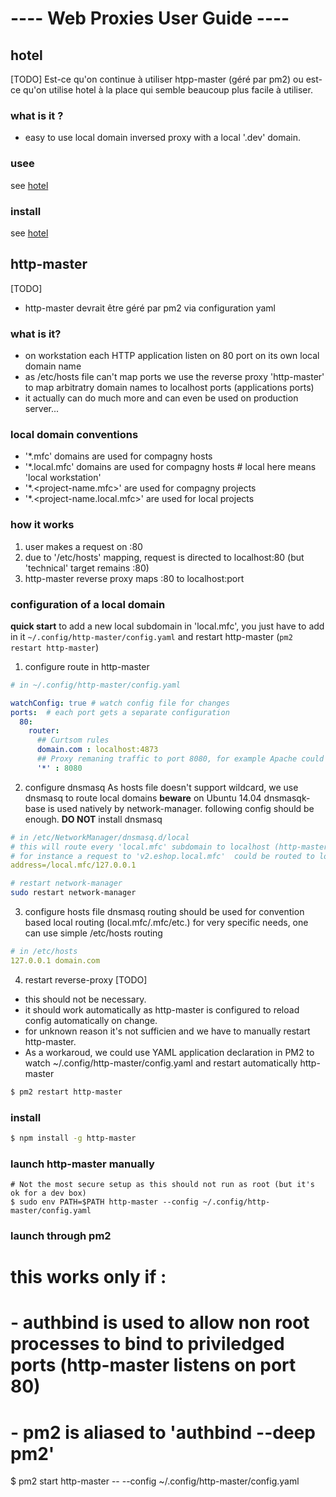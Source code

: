---- Web Proxies User Guide ----
================================


hotel
-----
[TODO] Est-ce qu'on continue à utiliser htpp-master (géré par pm2) ou est-ce qu'on utilise hotel à la place qui semble beaucoup plus facile à utiliser.

### what is it ?
  - easy to use local domain inversed proxy with a local '.dev' domain.
  
### usee
  see [hotel](https://github.com/typicode/hotel)

### install
  see [hotel](https://github.com/typicode/hotel)

http-master
----------
[TODO]
  - http-master devrait être géré par pm2 via configuration yaml

### what is it?
  - on workstation each HTTP application listen on 80 port on its own local domain name
  - as /etc/hosts file can't map ports we use the reverse proxy 'http-master' to  map arbitratry domain names to localhost ports (applications ports)
  - it actually can do much more and can even be used on production server...

### local domain conventions
  - '*.mfc' domains are used for compagny hosts
  - '*.local.mfc' domains are used for compagny hosts    # local here means 'local workstation'
  - '*.<project-name.mfc>' are used for compagny projects
  - '*.<project-name.local.mfc>' are used for local projects 

### how it works
1. user makes a request on <custom-local-domain>:80
2. due to '/etc/hosts' mapping, request is directed to localhost:80 (but 'technical' target remains <custom-local-domain>:80) 
3. http-master reverse proxy maps <custom-local-domain>:80 to localhost:port


### configuration of a local domain
**quick start** to add a new local subdomain in 'local.mfc', you just have to add in it `~/.config/http-master/config.yaml` and restart http-master (`pm2 restart http-master`)


1. configure route in http-master
  ```yaml
  # in ~/.config/http-master/config.yaml
  
  watchConfig: true # watch config file for changes
  ports:  # each port gets a separate configuration
    80:                                              
      router: 
        ## Curtsom rules
        domain.com : localhost:4873
        ## Proxy remaning traffic to port 8080, for example Apache could run there
        '*' : 8080
  ```                                                                          
2. configure dnsmasq
As hosts file doesn't support wildcard, we use dnsmasq to route local domains
**beware** on Ubuntu 14.04 dnsmasqk-base is used natively by network-manager. following config should be enough. **DO NOT** install dnsmasq

  ```yaml
  # in /etc/NetworkManager/dnsmasq.d/local 
  # this will route every 'local.mfc' subdomain to localhost (http-master reverse proxy will map to an application port on localhost)
  # for instance a request to 'v2.eshop.local.mfc'  could be routed to localhost:5645
  address=/local.mfc/127.0.0.1                      
  ```
  ```sh
  # restart network-manager
  sudo restart network-manager
  ```

3. configure hosts file
dnsmasq routing should be used for convention based local routing (local.mfc/.mfc/etc.)
for very specific needs, one can use simple /etc/hosts routing

  ```yaml
  # in /etc/hosts
  127.0.0.1	domain.com
  ```

4. restart reverse-proxy
[TODO] 
  - this should not be necessary.
  - it should work automatically as http-master is configured to reload config automatically on change.
  - for unknown reason it's not sufficien and we have to manually restart http-master.
  - As a workaroud, we could use YAML application declaration in PM2 to watch ~/.config/http-master/config.yaml and restart automatically http-master 

  ```sh
  $ pm2 restart http-master
  ```

### install 
  ```sh
  $ npm install -g http-master
  ```

### launch http-master manually
    # Not the most secure setup as this should not run as root (but it's ok for a dev box)
    $ sudo env PATH=$PATH http-master --config ~/.config/http-master/config.yaml

### launch through pm2
  # this works only if :
  #   - authbind is used to allow non root processes to bind to priviledged ports (http-master listens on port 80)
  #   - pm2 is aliased to 'authbind --deep pm2'
  $ pm2 start http-master -- --config ~/.config/http-master/config.yaml     

